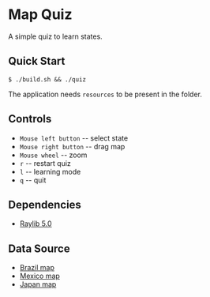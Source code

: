 # Map Quiz

A simple quiz to learn states.

## Quick Start

```console
$ ./build.sh && ./quiz
```

The application needs `resources` to be present in the folder. 

## Controls

- `Mouse left button` -- select state
- `Mouse right button` -- drag map
- `Mouse wheel` -- zoom 
- `r` -- restart quiz
- `l` -- learning mode
- `q` -- quit 

## Dependencies

- [Raylib 5.0](https://github.com/raysan5/raylib)

## Data Source

- [Brazil map](https://vemaps.com/brazil/br-07#google_vignette)
- [Mexico map](https://www.geoguessr.com/pdf/4078)
- [Japan map](https://vemaps.com/japan/jp-02) 
